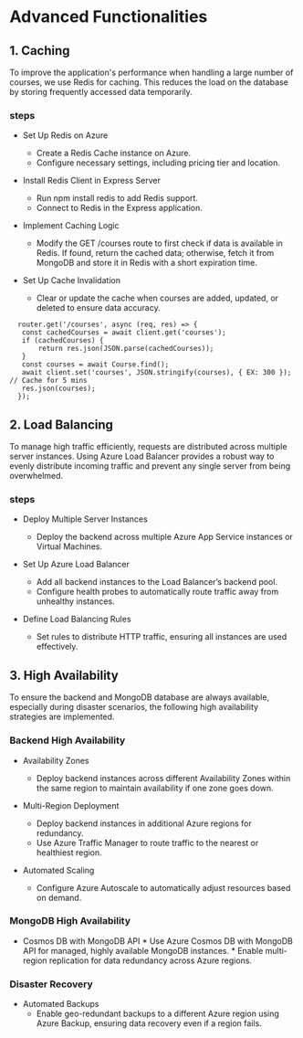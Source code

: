 # Advanced Functionalities

## 1. Caching

  To improve the application's performance when handling a large number of courses, we use Redis for caching. This reduces the load on the database by storing frequently accessed data temporarily.

  ### steps
  * Set Up Redis on Azure
    * Create a Redis Cache instance on Azure.
    * Configure necessary settings, including pricing tier and location.
      
  * Install Redis Client in Express Server
      * Run npm install redis to add Redis support.
      * Connect to Redis in the Express application.
        
  * Implement Caching Logic
      * Modify the GET /courses route to first check if data is available in Redis. If found, return the cached data; otherwise, fetch it from MongoDB and store it in Redis with a short expiration time.

  * Set Up Cache Invalidation
      * Clear or update the cache when courses are added, updated, or deleted to ensure data accuracy.
   
  ```
    router.get('/courses', async (req, res) => {
     const cachedCourses = await client.get('courses');
     if (cachedCourses) {
         return res.json(JSON.parse(cachedCourses));
     }
     const courses = await Course.find();
     await client.set('courses', JSON.stringify(courses), { EX: 300 }); // Cache for 5 mins
     res.json(courses);
    });
  ```
    
    

## 2. Load Balancing
   
  To manage high traffic efficiently, requests are distributed across multiple server instances. Using Azure Load Balancer provides a robust way to evenly distribute incoming traffic and prevent any single server from being overwhelmed.

  ### steps
  * Deploy Multiple Server Instances
      * Deploy the backend across multiple Azure App Service instances or Virtual Machines.
        
  * Set Up Azure Load Balancer
      * Add all backend instances to the Load Balancer’s backend pool.
      * Configure health probes to automatically route traffic away from unhealthy instances.
   
  * Define Load Balancing Rules
    * Set rules to distribute HTTP traffic, ensuring all instances are used effectively.
   
   
## 3. High Availability
   To ensure the backend and MongoDB database are always available, especially during disaster scenarios, the following high availability strategies are implemented.

   ### Backend High Availability
   
   * Availability Zones
     * Deploy backend instances across different Availability Zones within the same region to maintain availability if one zone goes down.
       
   * Multi-Region Deployment
     * Deploy backend instances in additional Azure regions for redundancy.
     * Use Azure Traffic Manager to route traffic to the nearest or healthiest region.
       
   * Automated Scaling
     * Configure Azure Autoscale to automatically adjust resources based on demand.

   ### MongoDB High Availability

   *  Cosmos DB with MongoDB API
     * Use Azure Cosmos DB with MongoDB API for managed, highly available MongoDB instances.
     * Enable multi-region replication for data redundancy across Azure regions.

  ### Disaster Recovery
  * Automated Backups
    * Enable geo-redundant backups to a different Azure region using Azure Backup, ensuring data recovery even if a region fails.
      
   

